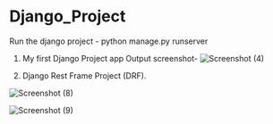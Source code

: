 # Django_Project

Run the django project - python manage.py runserver

1) My first Django Project app Output screenshot-
![Screenshot (4)](https://user-images.githubusercontent.com/58104706/211270486-039a4b72-b0cd-4766-bc5c-2555bbd9d676.png)


2) Django Rest Frame Project (DRF).

![Screenshot (8)](https://user-images.githubusercontent.com/58104706/212731492-44595947-6e28-421a-bade-fc57fe705041.png)

![Screenshot (9)](https://user-images.githubusercontent.com/58104706/212731578-f0c67168-5b2a-4107-9344-f0100083fe73.png)





